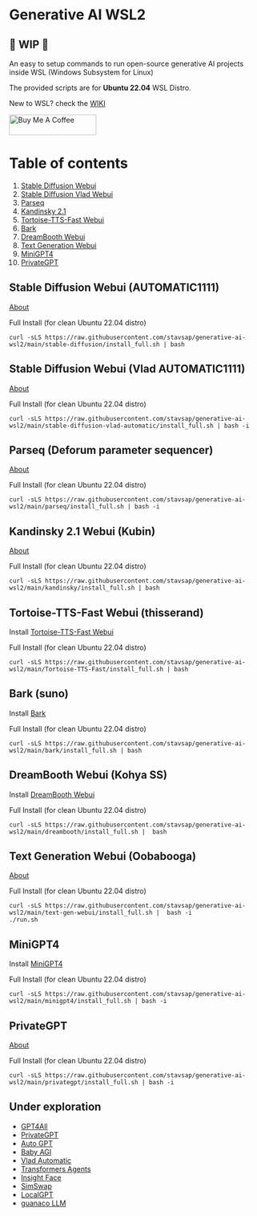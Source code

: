 # Generative AI WSL2

## 🚦 WIP 🚦

An easy to setup commands to run open-source generative AI projects inside WSL (Windows Subsystem for Linux)

The provided scripts are for **Ubuntu 22.04** WSL Distro.

New to WSL? check the [WIKI](https://github.com/stavsap/generative-ai-wsl2/wiki/WSL-2.0)

<a href="https://www.buymeacoffee.com/stavsapq" target="_blank"><img src="https://cdn.buymeacoffee.com/buttons/default-orange.png" alt="Buy Me A Coffee" height="41" width="174"></a>

# Table of contents
1. [Stable Diffusion Webui](#stable-diffusion-webui-automatic1111)
2. [Stable Diffusion Vlad Webui](#stable-diffusion-webui-vlad-automatic1111)
3. [Parseq](#parseq-deforum-parameter-sequencer)
4. [Kandinsky 2.1](#kandinsky-21-webui-kubin)
5. [Tortoise-TTS-Fast Webui](#tortoise-tts-fast-webui-thisserand)
6. [Bark](#bark-suno)
7. [DreamBooth Webui](#dreambooth-webui-kohya-ss)
8. [Text Generation Webui](#text-generation-webui-oobabooga)
9. [MiniGPT4](#minigpt4)
10. [PrivateGPT](#privategpt)

## Stable Diffusion Webui (AUTOMATIC1111)

[About](https://github.com/stavsap/generative-ai-wsl2/blob/main/stable-diffusion/About.MD)

Full Install (for clean Ubuntu 22.04 distro)

``` shell
curl -sLS https://raw.githubusercontent.com/stavsap/generative-ai-wsl2/main/stable-diffusion/install_full.sh | bash
```

## Stable Diffusion Webui (Vlad AUTOMATIC1111)

[About](https://github.com/stavsap/generative-ai-wsl2/blob/main/stable-diffusion-vlad-automatic/About.MD)

Full Install (for clean Ubuntu 22.04 distro)

``` shell
curl -sLS https://raw.githubusercontent.com/stavsap/generative-ai-wsl2/main/stable-diffusion-vlad-automatic/install_full.sh | bash -i
```

## Parseq (Deforum parameter sequencer)

[About](https://github.com/stavsap/generative-ai-wsl2/blob/main/parseq/About.MD)

Full Install (for clean Ubuntu 22.04 distro)

``` shell
curl -sLS https://raw.githubusercontent.com/stavsap/generative-ai-wsl2/main/parseq/install_full.sh | bash -i
```

## Kandinsky 2.1 Webui (Kubin)

[About](https://github.com/stavsap/generative-ai-wsl2/blob/main/kandinsky/About.MD)

Full Install (for clean Ubuntu 22.04 distro)

``` shell
curl -sLS https://raw.githubusercontent.com/stavsap/generative-ai-wsl2/main/kandinsky/install_full.sh | bash
```

## Tortoise-TTS-Fast Webui (thisserand)

Install [Tortoise-TTS-Fast Webui](https://github.com/thisserand/tortoise-tts-fast.git)

Full Install (for clean Ubuntu 22.04 distro)

``` shell
curl -sLS https://raw.githubusercontent.com/stavsap/generative-ai-wsl2/main/Tortoise-TTS-Fast/install_full.sh | bash
```

## Bark (suno)

Install [Bark](https://github.com/suno-ai/bark)

Full Install (for clean Ubuntu 22.04 distro)

``` shell
curl -sLS https://raw.githubusercontent.com/stavsap/generative-ai-wsl2/main/bark/install_full.sh | bash
```

## DreamBooth Webui (Kohya SS)

Install [DreamBooth Webui](https://github.com/bmaltais/kohya_ss)

Full Install (for clean Ubuntu 22.04 distro)

``` shell
curl -sLS https://raw.githubusercontent.com/stavsap/generative-ai-wsl2/main/dreambooth/install_full.sh |  bash
```

## Text Generation Webui (Oobabooga)

[About](https://github.com/stavsap/generative-ai-wsl2/blob/main/text-gen-webui/About.MD)

Full Install (for clean Ubuntu 22.04 distro)

``` shell
curl -sLS https://raw.githubusercontent.com/stavsap/generative-ai-wsl2/main/text-gen-webui/install_full.sh |  bash -i
./run.sh
```

## MiniGPT4 

Install [MiniGPT4](https://github.com/Vision-CAIR/MiniGPT-4.git)

Full Install (for clean Ubuntu 22.04 distro)

``` shell
curl -sLS https://raw.githubusercontent.com/stavsap/generative-ai-wsl2/main/minigpt4/install_full.sh | bash -i
```

## PrivateGPT 

[About](https://github.com/stavsap/generative-ai-wsl2/blob/main/privategpt/About.MD)

Full Install (for clean Ubuntu 22.04 distro)

``` shell
curl -sLS https://raw.githubusercontent.com/stavsap/generative-ai-wsl2/main/privategpt/install_full.sh | bash -i
```

## Under exploration

- [GPT4All](https://github.com/nomic-ai/gpt4all)
- [PrivateGPT](https://github.com/imartinez/privateGPT)
- [Auto GPT](https://github.com/Significant-Gravitas/Auto-GPT)
- [Baby AGI](https://github.com/yoheinakajima/babyagi)
- [Vlad Automatic](https://github.com/vladmandic/automatic)
- [Transformers Agents](https://huggingface.co/docs/transformers/transformers_agents)
- [Insight Face](https://github.com/deepinsight/insightface)
- [SimSwap](https://github.com/neuralchen/SimSwap/blob/main/docs/guidance/preparation.md)
- [LocalGPT](https://github.com/PromtEngineer/localGPT)
- [guanaco LLM](https://github.com/camenduru/guanaco-lambda)

